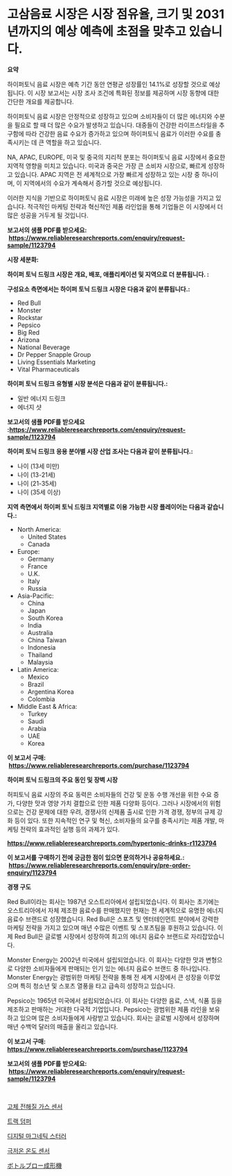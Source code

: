 <p><h1>고삼음료 시장은 시장 점유율, 크기 및 2031년까지의 예상 예측에 초점을 맞추고 있습니다.</h1></p><p><strong>요약</strong></p>
<p><p>하이퍼토닉 음료 시장은 예측 기간 동안 연평균 성장률인 14.1%로 성장할 것으로 예상됩니다. 이 시장 보고서는 시장 조사 조건에 특화된 정보를 제공하며 시장 동향에 대한 간단한 개요를 제공합니다.</p><p>하이퍼토닉 음료 시장은 안정적으로 성장하고 있으며 소비자들이 더 많은 에너지와 수분을 필요로 할 때 더 많은 수요가 발생하고 있습니다. 대중들이 건강한 라이프스타일을 추구함에 따라 건강한 음료 수요가 증가하고 있으며 하이퍼토닉 음료가 이러한 수요를 충족시키는 데 큰 역할을 하고 있습니다.</p><p>NA, APAC, EUROPE, 미국 및 중국의 지리적 분포는 하이퍼토닉 음료 시장에서 중요한 지역적 영향을 미치고 있습니다. 미국과 중국은 가장 큰 소비자 시장으로, 빠르게 성장하고 있습니다. APAC 지역은 전 세계적으로 가장 빠르게 성장하고 있는 시장 중 하나이며, 이 지역에서의 수요가 계속해서 증가할 것으로 예상됩니다.</p><p>이러한 지식을 기반으로 하이퍼토닉 음료 시장은 미래에 높은 성장 가능성을 가지고 있습니다. 적극적인 마케팅 전략과 혁신적인 제품 라인업을 통해 기업들은 이 시장에서 더 많은 성공을 거두게 될 것입니다.</p></p>
<p><strong>보고서의 샘플 PDF를 받으세요: &nbsp;<a href="https://www.reliableresearchreports.com/enquiry/request-sample/1123794">https://www.reliableresearchreports.com/enquiry/request-sample/1123794</a></strong></p>
<p><strong>시장 세분화:</strong></p>
<p><strong> 하이퍼 토닉 드링크 시장은 개요, 배포, 애플리케이션 및 지역으로 더 분류됩니다. :</strong></p>
<p><strong>구성요소 측면에서는 하이퍼 토닉 드링크 시장은 다음과 같이 분류됩니다.:</strong></p>
<p><ul><li>Red Bull</li><li>Monster</li><li>Rockstar</li><li>Pepsico</li><li>Big Red</li><li>Arizona</li><li>National Beverage</li><li>Dr Pepper Snapple Group</li><li>Living Essentials Marketing</li><li>Vital Pharmaceuticals</li></ul></p>
<p><strong> 하이퍼 토닉 드링크 유형별 시장 분석은 다음과 같이 분류됩니다.:</strong></p>
<p><ul><li>일반 에너지 드링크</li><li>에너지 샷</li></ul></p>
<p><strong>보고서의 샘플 PDF를 받으세요 :<a href="https://www.reliableresearchreports.com/enquiry/request-sample/1123794">https://www.reliableresearchreports.com/enquiry/request-sample/1123794</a></strong></p>
<p><strong> 하이퍼 토닉 드링크 응용 분야별 시장 산업 조사는 다음과 같이 분류됩니다.:</strong></p>
<p><ul><li>나이 (13세 미만)</li><li>나이 (13-21세)</li><li>나이 (21-35세)</li><li>나이 (35세 이상)</li></ul></p>
<p><strong>지역 측면에서 하이퍼 토닉 드링크 지역별로 이용 가능한 시장 플레이어는 다음과 같습니다.:</strong></p>
<p><ul>
    <li>
        North America:
        <ul>
            <li>United States</li>
            <li>Canada</li>
        </ul>
    </li>
    <li>
        Europe:
        <ul>
            <li>Germany</li>
            <li>France</li>
            <li>U.K.</li>
            <li>Italy</li>
            <li>Russia</li>
        </ul>
    </li>
    <li>
        Asia-Pacific:
        <ul>
            <li>China</li>
            <li>Japan</li>
            <li>South Korea</li>
            <li>India</li>
            <li>Australia</li>
            <li>China Taiwan</li>
            <li>Indonesia</li>
            <li>Thailand</li>
            <li>Malaysia</li>
        </ul>
    </li>
    <li>
        Latin America:
        <ul>
            <li>Mexico</li>
            <li>Brazil</li>
            <li>Argentina Korea</li>
            <li>Colombia</li>
        </ul>
    </li>
    <li>
        Middle East & Africa:
        <ul>
            <li>Turkey</li>
            <li>Saudi</li>
            <li>Arabia</li>
            <li>UAE</li>
            <li>Korea</li>
        </ul>
    </li>
    </ul></p>
<p><strong>이 보고서 구매: &nbsp;<a href="https://www.reliableresearchreports.com/purchase/1123794">https://www.reliableresearchreports.com/purchase/1123794</a></strong></p>
<p><strong>하이퍼 토닉 드링크의 주요 동인 및 장벽 시장</strong></p>
<p><p>허피토닉 음료 시장의 주요 동력은 소비자들의 건강 및 운동 수행 개선을 위한 수요 증가, 다양한 맛과 영양 가치 결합으로 인한 제품 다양화 등이다. 그러나 시장에서의 위험으로는 건강 문제에 대한 우려, 경쟁사의 신제품 출시로 인한 가격 경쟁, 정부의 규제 강화 등이 있다. 또한 지속적인 연구 및 혁신, 소비자들의 요구를 충족시키는 제품 개발, 마케팅 전략의 효과적인 실행 등의 과제가 있다.</p></p>
<p><strong><a href="https://www.reliableresearchreports.com/hypertonic-drinks-r1123794">https://www.reliableresearchreports.com/hypertonic-drinks-r1123794</a></strong></p>
<p><strong>이 보고서를 구매하기 전에 궁금한 점이 있으면 문의하거나 공유하세요.: &nbsp;<a href="https://www.reliableresearchreports.com/enquiry/pre-order-enquiry/1123794">https://www.reliableresearchreports.com/enquiry/pre-order-enquiry/1123794</a></strong></p>
<p><strong>경쟁 구도</strong></p>
<p><p>Red Bull이라는 회사는 1987년 오스트리아에서 설립되었습니다. 이 회사는 초기에는 오스트리아에서 자체 제조한 음료수를 판매했지만 현재는 전 세계적으로 유명한 에너지 음료수 브랜드로 성장했습니다. Red Bull은 스포츠 및 엔터테인먼트 분야에서 강력한 마케팅 전략을 가지고 있으며 매년 수많은 이벤트 및 스포츠팀을 후원하고 있습니다. 이제 Red Bull은 글로벌 시장에서 성장하여 최고의 에너지 음료수 브랜드로 자리잡았습니다.</p><p>Monster Energy는 2002년 미국에서 설립되었습니다. 이 회사는 다양한 맛과 변형으로 다양한 소비자들에게 판매되는 인기 있는 에너지 음료수 브랜드 중 하나입니다. Monster Energy는 광범위한 마케팅 전략을 통해 전 세계 시장에서 큰 성장을 이루었으며 특히 청소년 및 스포츠 열풍을 타고 급속히 성장하고 있습니다.</p><p>Pepsico는 1965년 미국에서 설립되었습니다. 이 회사는 다양한 음료, 스낵, 식품 등을 제조하고 판매하는 거대한 다국적 기업입니다. Pepsico는 광범위한 제품 라인을 보유하고 있으며 많은 소비자들에게 사랑받고 있습니다. 회사는 글로벌 시장에서 성장하며 매년 수백억 달러의 매출을 올리고 있습니다.</p></p>
<p><strong>이 보고서 구매: &nbsp; <a href="https://www.reliableresearchreports.com/purchase/1123794">https://www.reliableresearchreports.com/purchase/1123794</a></strong></p>
<p><strong>보고서의 샘플 PDF를 받으세요: &nbsp;<a href="https://www.reliableresearchreports.com/enquiry/request-sample/1123794">https://www.reliableresearchreports.com/enquiry/request-sample/1123794</a></strong><strong></strong></p>
<p>&nbsp;</p>
<p><p><a href="https://github.com/Penelolack456456/Market-Research-Report-List-1/blob/main/849311224440.md">고체 전해질 가스 센서</a></p><p><a href="https://medium.com/@gustavorn8776/%EB%8D%A4%ED%94%84%ED%8A%B8%EB%9F%AD-%EC%8B%9C%EC%9E%A5%EC%9D%80-%EC%8B%9C%EC%9E%A5-%EC%A0%90%EC%9C%A0%EC%9C%A8-%EC%8B%9C%EC%9E%A5-%EB%8F%99%ED%96%A5-%EB%B0%8F-%EC%8B%9C%EC%9E%A5-%EC%84%B1%EC%9E%A5-%EC%A0%95%EB%B3%B4%EB%A5%BC-%EC%A0%9C%EA%B3%B5%ED%95%A9%EB%8B%88%EB%8B%A4-bb2cf2ab92a4">트랙 덤퍼</a></p><p><a href="https://medium.com/@sophieinleeds/%EB%94%94%EC%A7%80%ED%84%B8-%EC%9E%90%EC%84%9D-%EA%B5%90%EB%B0%98%EA%B8%B0-%EC%8B%9C%EC%9E%A5-%EA%B7%9C%EB%AA%A8-%EC%8B%9C%EC%9E%A5-%EC%A0%84%EB%A7%9D-%EB%B0%8F-%EC%8B%9C%EC%9E%A5-%EC%98%88%EC%B8%A1-2024%EB%85%84%EB%B6%80%ED%84%B0-2031%EB%85%84-ed249ccb13f6">디지털 마그네틱 스터러</a></p><p><a href="https://github.com/vsr06p4p49/Market-Research-Report-List-1/blob/main/870988524427.md">극저온 온도 센서</a></p><p><a href="https://medium.com/@frankfurter35566/%E3%83%9C%E3%83%88%E3%83%AB%E3%83%96%E3%83%AD%E3%83%BC%E6%88%90%E5%BD%A2%E6%A9%9F%E3%81%AE%E5%B8%82%E5%A0%B4%E8%AA%BF%E6%9F%BB%E3%83%AC%E3%83%9D%E3%83%BC%E3%83%88-%E3%81%9D%E3%81%AE%E6%AD%B4%E5%8F%B2%E3%81%A8%E4%BA%88%E6%B8%AC2024%E5%B9%B4%E3%81%8B%E3%82%892031%E5%B9%B4%E3%81%BE%E3%81%A7-82778287fcb1">ボトルブロー成形機</a></p></p>